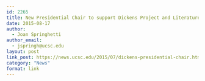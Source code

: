 ```yaml
---
id: 2265
title: New Presidential Chair to support Dickens Project and Literature Studies at UC Santa Cruz
date: 2015-08-17
author:
  - Joan Springhetti
author_email:
  - jspringh@ucsc.edu
layout: post
link_post: https://news.ucsc.edu/2015/07/dickens-presidential-chair.html
category: "News"
format: link
---
```

